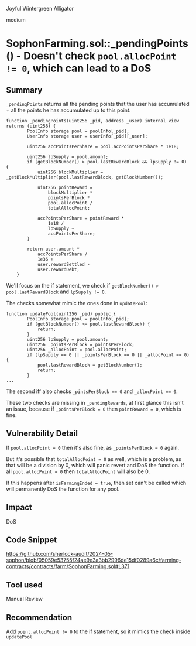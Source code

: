 Joyful Wintergreen Alligator

medium

# SophonFarming.sol::_pendingPoints() - Doesn't check `pool.allocPoint != 0`, which can lead to a DoS

## Summary
`_pendingPoints` returns all the pending points that the user has accumulated + all the points he has accumulated up to this point.

```solidity
function _pendingPoints(uint256 _pid, address _user) internal view returns (uint256) {
        PoolInfo storage pool = poolInfo[_pid];
        UserInfo storage user = userInfo[_pid][_user];

        uint256 accPointsPerShare = pool.accPointsPerShare * 1e18;

        uint256 lpSupply = pool.amount;
        if (getBlockNumber() > pool.lastRewardBlock && lpSupply != 0) {
            uint256 blockMultiplier = _getBlockMultiplier(pool.lastRewardBlock, getBlockNumber());

            uint256 pointReward =
                blockMultiplier *
                pointsPerBlock *
                pool.allocPoint /
                totalAllocPoint;

            accPointsPerShare = pointReward *
                1e18 /
                lpSupply +
                accPointsPerShare;
        }

        return user.amount *
            accPointsPerShare /
            1e36 +
            user.rewardSettled -
            user.rewardDebt;
    }
```

We'll focus on the if statement, we check if `getBlockNumber() > pool.lastRewardBlock` and `lpSupply != 0`. 

The checks somewhat mimic the ones done in `updatePool`:
```solidity
function updatePool(uint256 _pid) public {
        PoolInfo storage pool = poolInfo[_pid];
        if (getBlockNumber() <= pool.lastRewardBlock) {
            return;
        }
        uint256 lpSupply = pool.amount;
        uint256 _pointsPerBlock = pointsPerBlock;
        uint256 _allocPoint = pool.allocPoint;
        if (lpSupply == 0 || _pointsPerBlock == 0 || _allocPoint == 0) {
            pool.lastRewardBlock = getBlockNumber();
            return;
        }
...
```
The second iff also checks `_pintsPerBlock == 0` and `_allocPoint == 0`.

These two checks are missing in `_pendingRewards`, at first glance this isn't an issue, because if `_pointsPerBlock = 0` then `pointReward = 0`, which is fine.
## Vulnerability Detail
If `pool.allocPoint = 0` then it's also fine, as `_pointsPerBlock = 0` again.

But it's possible that `totalAllocPoint = 0` as well, which is a problem, as that will be a division by 0, which will panic revert and DoS the function.
If all `pool.allocPoint = 0` then `totalAllocPoint` will also be 0.

If this happens after `isFarmingEnded = true`, then set can't be called which will permanently DoS the function for any pool.
## Impact
DoS
## Code Snippet
https://github.com/sherlock-audit/2024-05-sophon/blob/05059e53755f24ae9e3a3bb2996de15df0289a6c/farming-contracts/contracts/farm/SophonFarming.sol#L371
## Tool used

Manual Review

## Recommendation
Add `point.allocPoint != 0` to the if statement, so it mimics the check inside `updatePool` 
